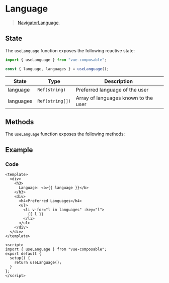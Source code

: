 # Language

> [NavigatorLanguage](https://developer.mozilla.org/en-US/docs/Web/API/NavigatorLanguage).

## State

The `useLanguage` function exposes the following reactive state:

```js
import { useLanguage } from "vue-composable";

const { language, languages } = useLanguage();
```

| State     | Type            | Description                          |
| --------- | --------------- | ------------------------------------ |
| language  | `Ref(string)`   | Preferred language of the user       |
| languages | `Ref(string[])` | Array of languages known to the user |

## Methods

The `useLanguage` function exposes the following methods:

## Example

<language-example/>

### Code

```vue
<template>
  <div>
    <h3>
      Language: <b>{{ language }}</b>
    </h3>
    <div>
      <h4>Preferred Languages</h4>
      <ul>
        <li v-for="l in languages" :key="l">
          {{ l }}
        </li>
      </ul>
    </div>
  </div>
</template>

<script>
import { useLanguage } from "vue-composable";
export default {
  setup() {
    return useLanguage();
  }
};
</script>
```
